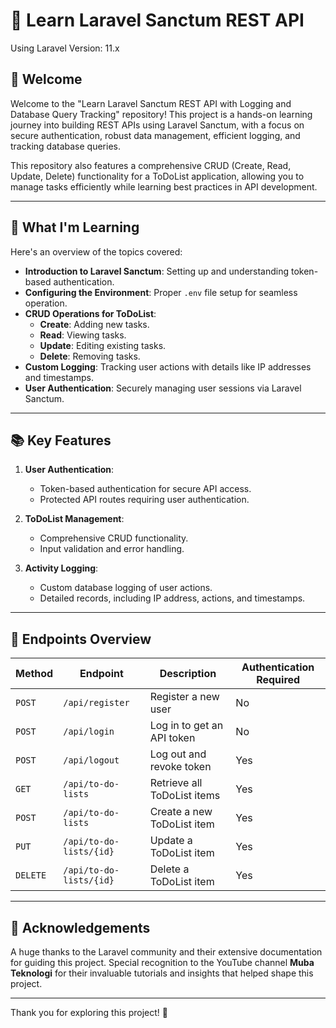 # 🚀 Learn Laravel Sanctum REST API

Using Laravel Version: 11.x

## 👋 Welcome
Welcome to the "Learn Laravel Sanctum REST API with Logging and Database Query Tracking" repository! This project is a hands-on learning journey into building REST APIs using Laravel Sanctum, with a focus on secure authentication, robust data management, efficient logging, and tracking database queries.

This repository also features a comprehensive CRUD (Create, Read, Update, Delete) functionality for a ToDoList application, allowing you to manage tasks efficiently while learning best practices in API development.

---

## 🎯 What I'm Learning
Here's an overview of the topics covered:

- **Introduction to Laravel Sanctum**: Setting up and understanding token-based authentication.
- **Configuring the Environment**: Proper `.env` file setup for seamless operation.
- **CRUD Operations for ToDoList**:
  - **Create**: Adding new tasks.
  - **Read**: Viewing tasks.
  - **Update**: Editing existing tasks.
  - **Delete**: Removing tasks.
- **Custom Logging**: Tracking user actions with details like IP addresses and timestamps.
- **User Authentication**: Securely managing user sessions via Laravel Sanctum.

---

## 📚 Key Features

1. **User Authentication**:
   - Token-based authentication for secure API access.
   - Protected API routes requiring user authentication.

2. **ToDoList Management**:
   - Comprehensive CRUD functionality.
   - Input validation and error handling.

3. **Activity Logging**:
   - Custom database logging of user actions.
   - Detailed records, including IP address, actions, and timestamps.

---

## 🔗 Endpoints Overview

| Method   | Endpoint                 | Description                  | Authentication Required  |
|----------|--------------------------|------------------------------|--------------------------|
| `POST`   | `/api/register`          | Register a new user          | No                       |
| `POST`   | `/api/login`             | Log in to get an API token   | No                       |
| `POST`   | `/api/logout`            | Log out and revoke token     | Yes                      |
| `GET`    | `/api/to-do-lists`       | Retrieve all ToDoList items  | Yes                      |
| `POST`   | `/api/to-do-lists`       | Create a new ToDoList item   | Yes                      |
| `PUT`    | `/api/to-do-lists/{id}`  | Update a ToDoList item       | Yes                      |
| `DELETE` | `/api/to-do-lists/{id}`  | Delete a ToDoList item       | Yes                      |

---

## 🙏 Acknowledgements

A huge thanks to the Laravel community and their extensive documentation for guiding this project. Special recognition to the YouTube channel **Muba Teknologi** for their invaluable tutorials and insights that helped shape this project.

---

Thank you for exploring this project! 🌟
